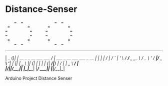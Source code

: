 # Distance-Senser

        =  =              =  =
     =        =        =        =
    =          =      =          =
    =          =      =          =
     =        =        =        =
        =  =              =  =
  ____  _     _                            ____                           
 |  _ \(_)___| |_ __ _ _ __   ___ ___     / ___|  ___ _ __  ___  ___ _ __ 
 | | | | / __| __/ _` | '_ \ / __/ _ \____\___ \ / _ \ '_ \/ __|/ _ \ '__|
 | |_| | \__ \ || (_| | | | | (_|  __/_____|__) |  __/ | | \__ \  __/ |   
 |____/|_|___/\__\__,_|_| |_|\___\___|    |____/ \___|_| |_|___/\___|_|   
                                                                        

Arduino Project Distance Senser

